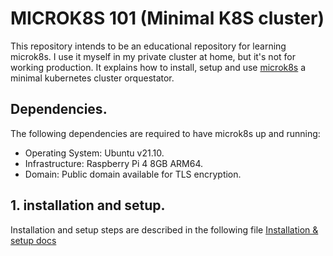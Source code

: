 # MICROK8S 101 (Minimal K8S cluster)

This repository intends to be an educational repository for learning microk8s. I use it myself in my private cluster at home, but it's not for working production. It explains how to install, setup and use [microk8s](https://microk8s.io/) a minimal kubernetes cluster orquestator.

## Dependencies.

The following dependencies are required to have microk8s up and running:

- Operating System: Ubuntu v21.10.
- Infrastructure: Raspberry Pi 4 8GB ARM64.
- Domain: Public domain available for TLS encryption.

## 1. installation and setup.

Installation and setup steps are described in the following file [Installation & setup docs](https://github.com/hector-medina/microk8s-101/blob/main/docs/1.%20Installation%20and%20setup.md)
